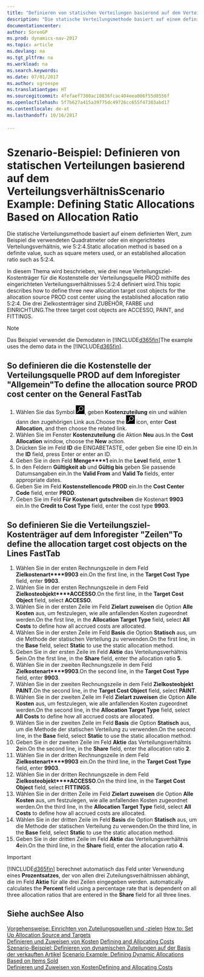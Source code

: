 ```yaml
---
title: "Definieren von statischen Verteilungen basierend auf dem Verteilungsverhältnis"
description: "Die statische Verteilungsmethode basiert auf einem definierten Wert, zum Beispiel die verwendeten Quadratmeter oder ein eingerichtetes Verteilungsverhältnis, wie 5:2:4."
documentationcenter: 
author: SorenGP
ms.prod: dynamics-nav-2017
ms.topic: article
ms.devlang: na
ms.tgt_pltfrm: na
ms.workload: na
ms.search.keywords: 
ms.date: 07/01/2017
ms.author: sgroespe
ms.translationtype: HT
ms.sourcegitcommit: 4fefaef7380ac10836fcac404eea006f55d8556f
ms.openlocfilehash: 5f7b627a415a39775dc49726cc655f47383abd17
ms.contentlocale: de-at
ms.lasthandoff: 10/16/2017

---
```

# <a name="scenario-example-defining-static-allocations-based-on-allocation-ratio"></a><span data-ttu-id="ddf42-103">Szenario-Beispiel: Definieren von statischen Verteilungen basierend auf dem Verteilungsverhältnis</span><span class="sxs-lookup"><span data-stu-id="ddf42-103">Scenario Example: Defining Static Allocations Based on Allocation Ratio</span></span>
<span data-ttu-id="ddf42-104">Die statische Verteilungsmethode basiert auf einem definierten Wert, zum Beispiel die verwendeten Quadratmeter oder ein eingerichtetes Verteilungsverhältnis, wie 5:2:4.</span><span class="sxs-lookup"><span data-stu-id="ddf42-104">Static allocation method is based on a definite value, such as square meters used, or an established allocation ratio such as 5:2:4.</span></span>  

<span data-ttu-id="ddf42-105">In diesem Thema wird beschrieben, wie drei neue Verteilungsziel-Kostenträger für die Kostenstelle der Verteilungsquelle PROD mithilfe des eingerichteten Verteilungsverhältnisses 5:2:4 definiert wird.</span><span class="sxs-lookup"><span data-stu-id="ddf42-105">This topic describes how to define three new allocation target cost objects for the allocation source PROD cost center using the established allocation ratio 5:2:4.</span></span> <span data-ttu-id="ddf42-106">Die drei Zielkostenträger sind ZUBEHÖR, FARBE und EINRICHTUNG.</span><span class="sxs-lookup"><span data-stu-id="ddf42-106">The three target cost objects are ACCESSO, PAINT, and FITTINGS.</span></span>  

> [!NOTE]  
>  <span data-ttu-id="ddf42-107">Das Beispiel verwendet die Demodaten in [!INCLUDE[d365fin](includes/d365fin_md.md)]</span><span class="sxs-lookup"><span data-stu-id="ddf42-107">The example uses the demo data in the [!INCLUDE[d365fin](includes/d365fin_md.md)].</span></span>  

## <a name="to-define-the-allocation-source-prod-cost-center-on-the-general-fasttab"></a><span data-ttu-id="ddf42-108">So definieren die die Kostenstelle der Verteilungsquelle PROD auf dem Inforegister "Allgemein"</span><span class="sxs-lookup"><span data-stu-id="ddf42-108">To define the allocation source PROD cost center on the General FastTab</span></span>  

1.  <span data-ttu-id="ddf42-109">Wählen Sie das Symbol ![Nach Seite oder Bericht suchen](media/ui-search/search_small.png "Symbol Nach Seite oder Bericht suchen"), geben **Kostenzuteilung** ein und wählen dann den zugehörigen Link aus.</span><span class="sxs-lookup"><span data-stu-id="ddf42-109">Choose the ![Search for Page or Report](media/ui-search/search_small.png "Search for Page or Report icon") icon, enter **Cost Allocation**, and then choose the related link.</span></span>  
2.  <span data-ttu-id="ddf42-110">Wählen Sie im Fenster **Kostenzuteilung** die Aktion **Neu** aus.</span><span class="sxs-lookup"><span data-stu-id="ddf42-110">In the **Cost Allocation** window, choose the **New** action.</span></span>  
3.  <span data-ttu-id="ddf42-111">Drücken Sie im Feld **ID** die EINGABETASTE, oder geben Sie eine ID ein.</span><span class="sxs-lookup"><span data-stu-id="ddf42-111">In the **ID** field, press Enter or enter an ID.</span></span>  
4.  <span data-ttu-id="ddf42-112">Geben Sie in dem Feld **Menge****1** ein.</span><span class="sxs-lookup"><span data-stu-id="ddf42-112">In the **Level** field, enter **1**.</span></span>  
5.  <span data-ttu-id="ddf42-113">In den Feldern **Gültigkeit ab** und **Gültig bis** geben Sie passende Datumsangaben ein.</span><span class="sxs-lookup"><span data-stu-id="ddf42-113">In the **Valid From** and **Valid To** fields, enter appropriate dates.</span></span>  
6.  <span data-ttu-id="ddf42-114">Geben Sie im Feld **Kostenstellencode** **PROD** ein.</span><span class="sxs-lookup"><span data-stu-id="ddf42-114">In the **Cost Center Code** field, enter **PROD**.</span></span>  
7.  <span data-ttu-id="ddf42-115">Geben Sie im Feld **Für Kostenart gutschreiben** die Kostenart **9903** ein.</span><span class="sxs-lookup"><span data-stu-id="ddf42-115">In the **Credit to Cost Type** field, enter the cost type **9903**.</span></span>  

## <a name="to-define-the-allocation-target-cost-objects-on-the-lines-fasttab"></a><span data-ttu-id="ddf42-116">So definieren Sie die Verteilungsziel-Kostenträger auf dem Inforegister "Zeilen"</span><span class="sxs-lookup"><span data-stu-id="ddf42-116">To define the allocation target cost objects on the Lines FastTab</span></span>  

1.  <span data-ttu-id="ddf42-117">Wählen Sie in der ersten Rechnungszeile in dem Feld **Zielkostenart****9903** ein.</span><span class="sxs-lookup"><span data-stu-id="ddf42-117">On the first line, in the **Target Cost Type** field, enter **9903**.</span></span>  
2.  <span data-ttu-id="ddf42-118">Wählen Sie in der ersten Rechnungszeile in dem Feld **Zielkosteobjekt****ACCESSO**.</span><span class="sxs-lookup"><span data-stu-id="ddf42-118">On the first line, in the **Target Cost Object** field, select **ACCESSO**.</span></span>  
3.  <span data-ttu-id="ddf42-119">Wählen Sie in der ersten Zeile im Feld **Zielart zuweisen** die Option **Alle Kosten** aus, um festzulegen, wie alle anfallenden Kosten zugeordnet werden.</span><span class="sxs-lookup"><span data-stu-id="ddf42-119">On the first line, in the **Allocation Target Type** field, select **All Costs** to define how all accrued costs are allocated.</span></span>  
4.  <span data-ttu-id="ddf42-120">Wählen Sie in der ersten Zeile im Feld **Basis** die Option **Statisch** aus, um die Methode der statischen Verteilung zu verwenden.</span><span class="sxs-lookup"><span data-stu-id="ddf42-120">On the first line, in the **Base** field, select **Static** to use the static allocation method.</span></span>  
5.  <span data-ttu-id="ddf42-121">Geben Sie in der ersten Zeile im Feld **Aktie** das Verteilungsverhältnis **5**ein.</span><span class="sxs-lookup"><span data-stu-id="ddf42-121">On the first line, in the **Share** field, enter the allocation ratio **5**.</span></span>  
6.  <span data-ttu-id="ddf42-122">Wählen Sie in der zweiten Rechnungszeile in dem Feld **Zielkostenart****9903**.</span><span class="sxs-lookup"><span data-stu-id="ddf42-122">On the second line, in the **Target Cost Type** field, enter **9903**.</span></span>  
7.  <span data-ttu-id="ddf42-123">Wählen Sie in der zweiten Rechnungszeile in dem Feld **Zielkosteobjekt** **PAINT.**</span><span class="sxs-lookup"><span data-stu-id="ddf42-123">On the second line, in the **Target Cost Object** field, select **PAINT**.</span></span>  
8.  <span data-ttu-id="ddf42-124">Wählen Sie in der zweiten Zeile im Feld **Zielart zuweisen** die Option **Alle Kosten** aus, um festzulegen, wie alle anfallenden Kosten zugeordnet werden.</span><span class="sxs-lookup"><span data-stu-id="ddf42-124">On the second line, in the **Allocation Target Type** field, select **All Costs** to define how all accrued costs are allocated.</span></span>  
9. <span data-ttu-id="ddf42-125">Wählen Sie in der zweiten Zeile im Feld **Basis** die Option **Statisch** aus, um die Methode der statischen Verteilung zu verwenden.</span><span class="sxs-lookup"><span data-stu-id="ddf42-125">On the second line, in the **Base** field, select **Static** to use the static allocation method.</span></span>  
10. <span data-ttu-id="ddf42-126">Geben Sie in der zweiten Zeile im Feld **Aktie** das Verteilungsverhältnis **2**ein.</span><span class="sxs-lookup"><span data-stu-id="ddf42-126">On the second line, in the **Share** field, enter the allocation ratio **2**.</span></span>  
11. <span data-ttu-id="ddf42-127">Wählen Sie in der dritten Rechnungszeile in dem Feld **Zielkostenart****9903** ein.</span><span class="sxs-lookup"><span data-stu-id="ddf42-127">On the third line, in the **Target Cost Type** field, enter **9903**.</span></span>  
12. <span data-ttu-id="ddf42-128">Wählen Sie in der dritten Rechnungszeile in dem Feld **Zielkosteobjekt****ACCESSO**.</span><span class="sxs-lookup"><span data-stu-id="ddf42-128">On the third line, in the **Target Cost Object** field, select **FITTINGS**.</span></span>  
13. <span data-ttu-id="ddf42-129">Wählen Sie in der dritten Zeile im Feld **Zielart zuweisen** die Option **Alle Kosten** aus, um festzulegen, wie alle anfallenden Kosten zugeordnet werden.</span><span class="sxs-lookup"><span data-stu-id="ddf42-129">On the third line, in the **Allocation Target Type** field, select **All Costs** to define how all accrued costs are allocated.</span></span>  
14. <span data-ttu-id="ddf42-130">Wählen Sie in der dritten Zeile im Feld **Basis** die Option **Statisch** aus, um die Methode der statischen Verteilung zu verwenden.</span><span class="sxs-lookup"><span data-stu-id="ddf42-130">On the third line, in the **Base** field, select **Static** to use the static allocation method.</span></span>  
15. <span data-ttu-id="ddf42-131">Geben Sie in der dritten Zeile im Feld **Aktie** das Verteilungsverhältnis **4**ein.</span><span class="sxs-lookup"><span data-stu-id="ddf42-131">On the third line, in the **Share** field, enter the allocation ratio **4**.</span></span>  

> [!IMPORTANT]  
>  [!INCLUDE[d365fin](includes/d365fin_md.md)]<span data-ttu-id="ddf42-132"> berechnet automatisch das Feld  unter Verwendung eines **Prozentsatzes**, der von allen drei Zuteilungsverhältnissen abhängt, die im Feld **Aktie** für alle drei Zeilen eingegeben werden.</span><span class="sxs-lookup"><span data-stu-id="ddf42-132"> automatically calculates the **Percent** field using a percentage rate that is dependent on all three allocation ratios that are entered in the **Share** field for all three lines.</span></span>  

## <a name="see-also"></a><span data-ttu-id="ddf42-133">Siehe auch</span><span class="sxs-lookup"><span data-stu-id="ddf42-133">See Also</span></span>  
<span data-ttu-id="ddf42-134">[Vorgehensweise: Einrichten von Zuteilungsquellen und -zielen](finance-how-to-set-up-allocation-source-and-targets.md) </span><span class="sxs-lookup"><span data-stu-id="ddf42-134">[How to: Set Up Allocation Source and Targets](finance-how-to-set-up-allocation-source-and-targets.md) </span></span>  
<span data-ttu-id="ddf42-135">[Definieren und Zuweisen von Kosten](finance-define-and-allocate-costs.md) </span><span class="sxs-lookup"><span data-stu-id="ddf42-135">[Defining and Allocating Costs](finance-define-and-allocate-costs.md) </span></span>  
<span data-ttu-id="ddf42-136">[Szenario-Beispiel: Definieren von dynamischen Zuteilungen auf der Basis der verkauften Artikel](finance-scenario-example-defining-dynamic-allocations-based-on-items-sold.md) </span><span class="sxs-lookup"><span data-stu-id="ddf42-136">[Scenario Example: Defining Dynamic Allocations Based on Items Sold](finance-scenario-example-defining-dynamic-allocations-based-on-items-sold.md) </span></span>  
[<span data-ttu-id="ddf42-137">Definieren und Zuweisen von Kosten</span><span class="sxs-lookup"><span data-stu-id="ddf42-137">Defining and Allocating Costs</span></span>](finance-define-and-allocate-costs.md)

